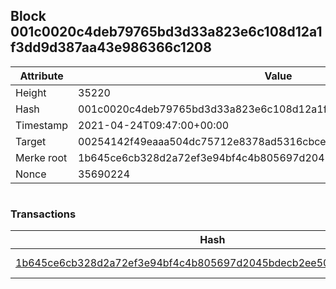 ## Block 001c0020c4deb79765bd3d33a823e6c108d12a1f3dd9d387aa43e986366c1208

Attribute | Value
--- | ---
Height | 35220
Hash | 001c0020c4deb79765bd3d33a823e6c108d12a1f3dd9d387aa43e986366c1208
Timestamp | 2021-04-24T09:47:00+00:00
Target | 00254142f49eaaa504dc75712e8378ad5316cbcead634704b3734b6271167cc4
Merke root | 1b645ce6cb328d2a72ef3e94bf4c4b805697d2045bdecb2ee5045f856d739a02
Nonce | 35690224

```

```

### Transactions

Hash | Amount
--- | ---
[1b645ce6cb328d2a72ef3e94bf4c4b805697d2045bdecb2ee5045f856d739a02](1b645ce6cb328d2a72ef3e94bf4c4b805697d2045bdecb2ee5045f856d739a02.md) | 10.00000000 SKEPTI 
